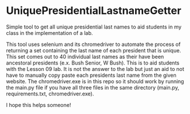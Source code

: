 # UniquePresidentialLastnameGetter
Simple tool to get all unique presidential last names to aid students in my class in the implementation of a lab.

This tool uses selenium and its chromedriver to automate the process of returning a set containing the last name of each president that is unique. This set comes out to 40 individual last names as their have been ancestoral presidents (e.x. Bush Senior, W Bush).  This is to aid students with the Lesson 09 lab.  It is not the answer to the lab but just an aid to not have to manually copy paste each presidents last name from the given website.  The chromedriver.exe is in this repo so it should work by running the main.py file if you have all three files in the same directory (main.py, requirements.txt, chromedriver.exe).

I hope this helps someone!
